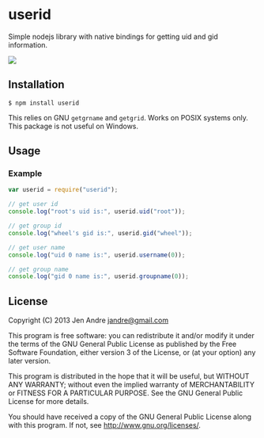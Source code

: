 # userid

Simple nodejs library with native bindings for getting uid and gid information.

[![](https://github.com/cinderblock/node-userid/workflows/Build%20and%20Test/badge.svg)](https://github.com/cinderblock/node-userid/actions)

## Installation

```
$ npm install userid
```

This relies on GNU `getgrname` and `getgrid`.
Works on POSIX systems only.
This package is not useful on Windows.

## Usage

### Example

```js
var userid = require("userid");

// get user id
console.log("root's uid is:", userid.uid("root"));

// get group id
console.log("wheel's gid is:", userid.gid("wheel"));

// get user name
console.log("uid 0 name is:", userid.username(0));

// get group name
console.log("gid 0 name is:", userid.groupname(0));
```

## License

Copyright (C) 2013 Jen Andre <jandre@gmail.com>

This program is free software: you can redistribute it and/or modify
it under the terms of the GNU General Public License as published by
the Free Software Foundation, either version 3 of the License, or
(at your option) any later version.

This program is distributed in the hope that it will be useful,
but WITHOUT ANY WARRANTY; without even the implied warranty of
MERCHANTABILITY or FITNESS FOR A PARTICULAR PURPOSE. See the
GNU General Public License for more details.

You should have received a copy of the GNU General Public License
along with this program. If not, see <http://www.gnu.org/licenses/>.

